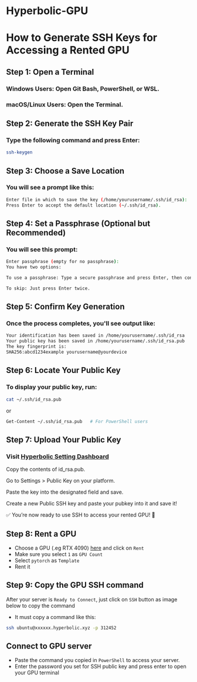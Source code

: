 # Hyperbolic-GPU

# How to Generate SSH Keys for Accessing a Rented GPU
## Step 1: Open a Terminal
###  Windows Users: Open Git Bash, PowerShell, or WSL.
### macOS/Linux Users: Open the Terminal.

## Step 2: Generate the SSH Key Pair
### Type the following command and press Enter:
```bash
ssh-keygen
```
## Step 3: Choose a Save Location
### You will see a prompt like this:
```bash
Enter file in which to save the key (/home/yourusername/.ssh/id_rsa):
Press Enter to accept the default location (~/.ssh/id_rsa).
```
## Step 4: Set a Passphrase (Optional but Recommended)
### You will see this prompt:
```bash
Enter passphrase (empty for no passphrase):
You have two options:

To use a passphrase: Type a secure passphrase and press Enter, then confirm it.

To skip: Just press Enter twice.
```

## Step 5: Confirm Key Generation
### Once the process completes, you'll see output like:
```bash
Your identification has been saved in /home/yourusername/.ssh/id_rsa
Your public key has been saved in /home/yourusername/.ssh/id_rsa.pub
The key fingerprint is:
SHA256:abcd1234example yourusername@yourdevice
```
## Step 6: Locate Your Public Key
### To display your public key, run:

```bash
cat ~/.ssh/id_rsa.pub
```
or
```bash
Get-Content ~/.ssh/id_rsa.pub   # For PowerShell users
```
## Step 7: Upload Your Public Key

### Visit [Hyperbolic Setting Dashboard](https://app.hyperbolic.xyz/settings)

Copy the contents of id_rsa.pub.

Go to Settings > Public Key on your platform.

Paste the key into the designated field and save.

Create a new Public SSH key and paste your pubkey into it and save it!

✅ You’re now ready to use SSH to access your rented GPU! 🚀


## Step 8: Rent a GPU
* Choose a GPU (.eg RTX 4090) [here](https://app.hyperbolic.xyz/compute) and click on `Rent`
* Make sure you select `1` as `GPU Count`
* Select `pytorch` as `Template`
* Rent it

## Step 9: Copy the GPU SSH command
After your server is `Ready to Connect`, just click on `SSH` button as image below to copy the command

* It must copy a command like this:
```bash
ssh ubuntu@xxxxxx.hyperbolic.xyz -p 312452
```

## Connect to GPU server
* Paste the command you copied in `PowerShell` to access your server.
* Enter the password you set for SSH public key and press enter to open your GPU terminal


